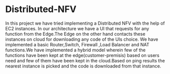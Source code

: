 # Distributed-NFV
In this project we have tried implementing a Distributed NFV with the help of EC2 instances. In our architecture we have a UI that requests for any function from the Edge.The Edge on the other hand contacts these instances on cloud for downloading any code of the UIs choice. We have implemented  a basic Router,Switch, Firewall ,Load Balancer and NAT functions.We have implemented a hybrid model wherein few of the functions have been kept at the edge(customer-premisis) based on users need and few of them have been kept in the cloud.Based on ping results the nearest instance is picked and the code is downloaded from that instance.
